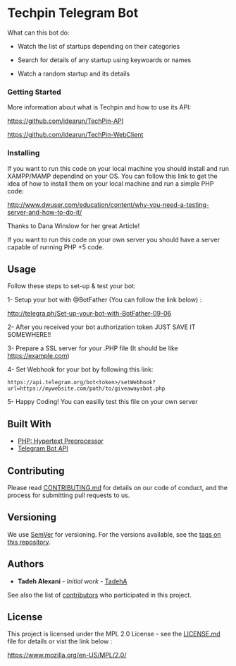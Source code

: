 # Techpin Telegram Bot


What can this bot do:

- Watch the list of startups depending on their categories

- Search for details of any startup using keywoards or names

- Watch a random startup and its details


### Getting Started

More information about what is Techpin and how to use its API:


https://github.com/idearun/TechPin-API

https://github.com/idearun/TechPin-WebClient



### Installing

If you want to run this code on your local machine you should install and run XAMPP/MAMP dependind on your OS. You can follow this link to get the idea of how to install them on your local machine and run a simple PHP code:


http://www.dwuser.com/education/content/why-you-need-a-testing-server-and-how-to-do-it/


Thanks to Dana Winslow for her great Article!

If you want to run this code on your own server you should have a server capable of running PHP +5 code.


## Usage


Follow these steps to set-up & test your bot:

1- Setup your bot with @BotFather (You can follow the link below) :


http://telegra.ph/Set-up-your-bot-with-BotFather-09-06


 2- After you received your bot authorization token JUST SAVE IT SOMEWHERE!!

 3- Prepare a SSL server for your .PHP file (It should be like https://example.com)

 4- Set Webhook for your bot by following this link:
 
 ```
 https://api.telegram.org/bot<token>/setWebhook?url=https://mywebsite.com/path/to/giveawaysbot.php
 ```

 5- Happy Coding! You can easilly test this file on your own server
 

## Built With

* [PHP: Hypertext Preprocessor](http://php.net/manual/en/intro-whatis.php/)
* [Telegram Bot API](https://core.telegram.org/bots/api)


## Contributing

Please read [CONTRIBUTING.md](https://gist.github.com/PurpleBooth/b24679402957c63ec426) for details on our code of conduct, and the process for submitting pull requests to us.

## Versioning

We use [SemVer](http://semver.org/) for versioning. For the versions available, see the [tags on this repository](https://github.com/idearun/techpin-bot/tags). 

## Authors

* **Tadeh Alexani** - *Initial work* - [TadehA](https://github.com/Tadeha)

See also the list of [contributors](https://github.com/idearun/techpin-bot/contributors) who participated in this project.

## License

This project is licensed under the MPL 2.0 License - see the [LICENSE.md](LICENSE) file for details or vist the link below :

https://www.mozilla.org/en-US/MPL/2.0/


